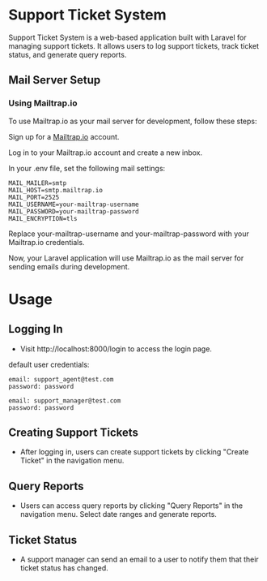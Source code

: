 # Support Ticket System
Support Ticket System is a web-based application built with Laravel for managing support tickets. It allows users to log support tickets, track ticket status, and generate query reports.

## Mail Server Setup
### Using Mailtrap.io
To use Mailtrap.io as your mail server for development, follow these steps:

Sign up for a [Mailtrap.io](mailtrap.io) account.

Log in to your Mailtrap.io account and create a new inbox.

In your .env file, set the following mail settings:

```
MAIL_MAILER=smtp
MAIL_HOST=smtp.mailtrap.io
MAIL_PORT=2525
MAIL_USERNAME=your-mailtrap-username
MAIL_PASSWORD=your-mailtrap-password
MAIL_ENCRYPTION=tls
```

Replace your-mailtrap-username and your-mailtrap-password with your Mailtrap.io credentials.

Now, your Laravel application will use Mailtrap.io as the mail server for sending emails during development.

# Usage
## Logging In
- Visit http://localhost:8000/login to access the login page.

default user credentials:
```
email: support_agent@test.com
password: password

email: support_manager@test.com
password: password
```

## Creating Support Tickets
- After logging in, users can create support tickets by clicking "Create Ticket" in the navigation menu.

## Query Reports

- Users can access query reports by clicking "Query Reports" in the navigation menu.
Select date ranges and generate reports.

## Ticket Status
- A support manager can send an email to a user to notify them that their ticket status has changed.
